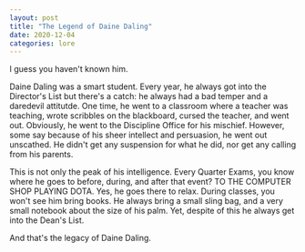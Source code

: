 ```yaml
---
layout: post
title: "The Legend of Daine Daling"
date: 2020-12-04
categories: lore
---
```


I guess you haven't known him.

Daine Daling was a smart student. Every year, he always got into the Director's List but there's a catch: he always had a bad temper and a daredevil attitutde. One time, he went to a classroom where a teacher was teaching, wrote scribbles on the blackboard, cursed the teacher, and went out. Obviously, he went to the Discipline Office for his mischief. However, some say because of his sheer intellect and persuasion, he went out unscathed. He didn't get any suspension for what he did, nor get any calling from his parents.

This is not only the peak of his intelligence. Every Quarter Exams, you know where he goes to before, during, and after that event? TO THE COMPUTER SHOP PLAYING DOTA. Yes, he goes there to relax. During classes, you won't see him bring books. He always bring a small sling bag, and a very small notebook about the size of his palm. Yet, despite of this he always get into the Dean's List.

And that's the legacy of Daine Daling.